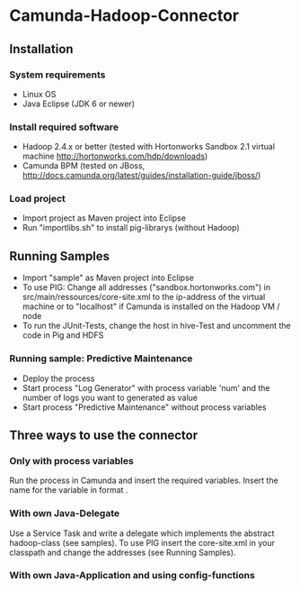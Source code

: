 # __Camunda-Hadoop-Connector__

## Installation

### System requirements

* Linux OS
* Java Eclipse (JDK 6 or newer)

### Install required software

* Hadoop 2.4.x or better (tested with Hortonworks Sandbox 2.1 virtual machine http://hortonworks.com/hdp/downloads)
* Camunda BPM (tested on JBoss, http://docs.camunda.org/latest/guides/installation-guide/jboss/)

### Load project
* Import project as Maven project into Eclipse
* Run "importlibs.sh" to install pig-librarys (without Hadoop)

## Running Samples
* Import "sample" as Maven project into Eclipse
* To use PIG: Change all addresses ("sandbox.hortonworks.com") in src/main/ressources/core-site.xml to the ip-address of the virtual machine or to "localhost" if Camunda is installed on the Hadoop VM / node
* To run the JUnit-Tests, change the host in hive-Test and uncomment the code in Pig and HDFS

### Running sample: Predictive Maintenance
* Deploy the process
* Start process "Log Generator" with process variable 'num' and the number of logs you want to generated as value
* Start process "Predictive Maintenance" without process variables

## Three ways to use the connector

### Only with process variables
Run the process in Camunda and insert the required variables. Insert the name for the variable in format <task-name> <command>.

### With own Java-Delegate
Use a Service Task and write a delegate which implements the abstract hadoop-class (see samples). To use PIG insert the core-site.xml in your classpath and change the addresses (see Running Samples). 

### With own Java-Application and using config-functions
